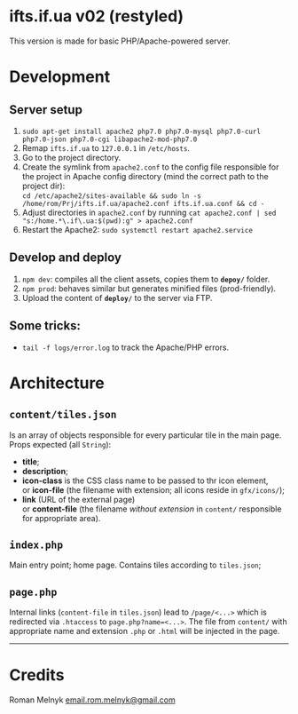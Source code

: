 # ifts.if.ua v02 (restyled)
This version is made for basic PHP/Apache-powered server.


# Development
## Server setup
1. `sudo apt-get install apache2 php7.0 php7.0-mysql php7.0-curl php7.0-json php7.0-cgi libapache2-mod-php7.0`
1. Remap `ifts.if.ua` to `127.0.0.1` in `/etc/hosts`.
1. Go to the project directory.
1. Create the symlink from `apache2.conf` to the config file responsible for the project in Apache config directory (mind the correct path to the project dir):  
   `cd /etc/apache2/sites-available && sudo ln -s /home/rom/Prj/ifts.if.ua/apache2.conf ifts.if.ua.conf && cd -`
1. Adjust directories in `apache2.conf` by running `cat apache2.conf | sed "s:/home.*\.if\.ua:$(pwd):g" > apache2.conf`
1. Restart the Apache2: `sudo systemctl restart apache2.service`

## Develop and deploy
1. `npm dev`: compiles all the client assets, copies them to **`depoy/`** folder.
1. `npm prod`: behaves similar but generates minified files (prod-friendly).
1. Upload the content of **`deploy/`** to the server via FTP.

## Some tricks:
- `tail -f logs/error.log` to track the Apache/PHP errors.


# Architecture
## `content/tiles.json`
Is an array of objects responsible for every particular tile in the main page.
Props expected (all `String`):

- **title**;
- **description**;
- **icon-class** is the CSS class name to be passed to thr icon element,  
   or **icon-file** (the filename with extension; all icons reside in `gfx/icons/`);
- **link** (URL of the external page)  
   or **content-file** (the filename _without extension_ in `content/` responsible for appropriate area).

## `index.php`
Main entry point; home page. Contains tiles according to `tiles.json`;

## `page.php`
Internal links (`content-file` in `tiles.json`) lead to `/page/<...>` which is redirected via `.htaccess` to `page.php?name=<...>`. The file from `content/` with appropriate name and extension `.php` or `.html` will be injected in the page.


---


# Credits
Roman Melnyk <email.rom.melnyk@gmail.com>

